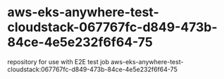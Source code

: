 # aws-eks-anywhere-test-cloudstack-067767fc-d849-473b-84ce-4e5e232f6f64-75
repository for use with E2E test job aws-eks-anywhere-test-cloudstack:067767fc-d849-473b-84ce-4e5e232f6f64-75
